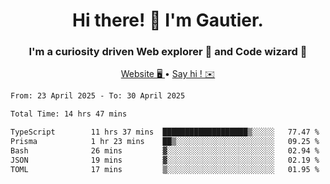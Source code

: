 <h1 align="center">Hi there! 👋 I'm Gautier.</h1>
<h3 align="center">I'm a curiosity driven Web explorer 🚀 and Code wizard 🧙</h3>

<p align="center">
  <a href="https://xisabla.github.io/">Website 🖥️ </a> •
  <a href="mailto:xisabla.dev@gmail.com">Say hi ! ✉️</a>
</p>

<!--START_SECTION:waka-->

```txt
From: 23 April 2025 - To: 30 April 2025

Total Time: 14 hrs 47 mins

TypeScript        11 hrs 37 mins  ███████████████████▒░░░░░   77.47 %
Prisma            1 hr 23 mins    ██▒░░░░░░░░░░░░░░░░░░░░░░   09.25 %
Bash              26 mins         ▓░░░░░░░░░░░░░░░░░░░░░░░░   02.94 %
JSON              19 mins         ▓░░░░░░░░░░░░░░░░░░░░░░░░   02.19 %
TOML              17 mins         ▒░░░░░░░░░░░░░░░░░░░░░░░░   01.95 %
```

<!--END_SECTION:waka-->
